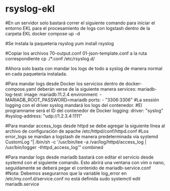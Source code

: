 # rsyslog-ekl
#En un servidor solo bastará correr el siguiente comando para iniciar el entorno EKL para el procesamiento de logs con logstash dentro de la carpeta EKL
docker compose up -d

#Se instala la paquetería rsyslog
yum install rsyslog

#Copiar los archivos 70-output.conf 01-json-template.conf a la ruta correspondiente
cp ./*.conf /etc/rsyslog.d/

#Ahora solo basta con mandar los logs de todo a syslog de manera normal en cada paquetería instalada.

#Para mandar logs desde Docker los servicios dentro de docker-compose.yaml deberán verse de la siguiente manera
services:
  mariadb-log-test:
    image: mariadb:11.2.4
    environment:
      - MARIADB_ROOT_PASSWORD=mariadb
    ports:
      - "3306:3306"
    #La sessión logging con el driver syslog mandará los logs del contenedor.
    #El programname será el ID del contenedor de Docker
    logging:
      driver: "syslog"
        #syslog-address: "udp://1.2.3.4:1111"

#Para mandar access_logs desde httpd se debe agregar la siguiente línea al archivo de configuración de apache /etc/httpd/conf/httpd.conf
#Los error_logs se mandan a logstash de manera predeterminada vía systemd
CustomLog "| /bin/sh -c '/usr/bin/tee -a /var/log/httpd/access_log | /usr/bin/logger -thttpd_access_log'" combined

#Para mandar logs desde mariadb bastará con editar el servicio desde systemd con el siguiente comando. Esto abrirá una ventana con vim o nano, seguidamente se deberá pegar el contenido de mariadb-service.conf
#Nota: Debemos asegurarnos que la variable log_error en /etc/my.conf.d/service.conf no está definida
sudo systemctl edit mariadb.service